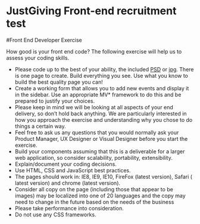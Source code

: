 JustGiving Front-end recruitment test
=================================

#Front End Developer Exercise

How good is your front end code? The following exercise will help us to assess your coding skills.

* Please code up to the best of your ability, the included [PSD](https://github.com/JustGiving/Recruitment-Test-Front-End-FETeam/raw/ef8ed663ec93f8b5d46f7e80a721782ac0377ae2/visual-test.psd) or [jpg](https://raw.githubusercontent.com/JustGiving/Recruitment-Test-Front-End-FETeam/ef8ed663ec93f8b5d46f7e80a721782ac0377ae2/visual-test-flat.jpg). There is one page to create.  Build everything you see. Use what you know to build the best quality page you can!
* Create a working form that allows you to add new events and display it in the sidebar. Use an appropriate MV* framework to do this and be prepared to justify your choices. 
* Please keep in mind we will be looking at all aspects of your end delivery, so don’t hold back anything. We are particularly interested in how you approach the exercise and understanding why you chose to do things a certain way. 
* Feel free to ask us any questions that you would normally ask your Product Manager, UX Designer or Visual Designer before you start the exercise. 
* Build your components assuming that this is a deliverable for a larger web application, so consider scalability, portability, extensibility.
* Explain/document your coding decisions.
* Use HTML, CSS and JavaScript best practices.
* The pages should work in:  IE8, IE9, IE10, FireFox (latest version), Safari ( latest version) and chrome (latest version).
* Consider all copy on the page (including those that appear to be images) may be localized into one of 20 languages and the copy  may need to change in the future based on the needs of the business
* Please take performance into consideration.
* Do not use any CSS frameworks.
